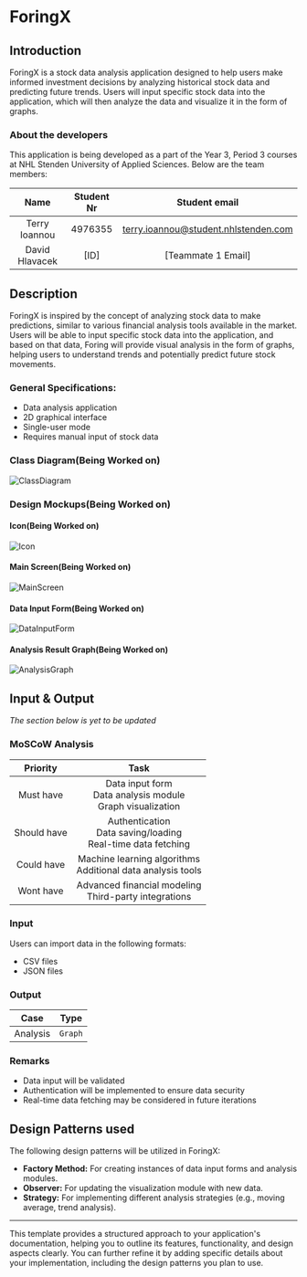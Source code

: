 # ForingX

## Introduction

ForingX is a stock data analysis application designed to help users make informed investment decisions by analyzing historical stock data and predicting future trends. Users will input specific stock data into the application, which will then analyze the data and visualize it in the form of graphs.

### About the developers

This application is being developed as a part of the Year 3, Period 3 courses at NHL Stenden University of Applied Sciences. Below are the team members:

|        Name        | Student Nr |               Student email               |
| :----------------: | :--------: | :---------------------------------------: |
| Terry Ioannou      |  4976355   |   terry.ioannou@student.nhlstenden.com    |
| David Hlavacek     |  [ID]      | [Teammate 1 Email]                        |

## Description

ForingX is inspired by the concept of analyzing stock data to make predictions, similar to various financial analysis tools available in the market. Users will be able to input specific stock data into the application, and based on that data, Foring will provide visual analysis in the form of graphs, helping users to understand trends and potentially predict future stock movements.

### General Specifications:

- Data analysis application
- 2D graphical interface
- Single-user mode
- Requires manual input of stock data

### Class Diagram(Being Worked on)

![ClassDiagram](./Assets/Foring_ClassDiagram.png)

### Design Mockups(Being Worked on)

#### Icon(Being Worked on)

![Icon](./Assets/Foring_Icon.png)

#### Main Screen(Being Worked on)

![MainScreen](./Assets/Foring_MainScreen.png)

#### Data Input Form(Being Worked on)

![DataInputForm](./Assets/Foring_DataInputForm.png)

#### Analysis Result Graph(Being Worked on)

![AnalysisGraph](./Assets/Foring_AnalysisGraph.png)

## Input & Output

*The section below is yet to be updated*

### MoSCoW Analysis

|  Priority   |                             Task                             |
| :---------: | :----------------------------------------------------------: |
|  Must have  | Data input form<br/>Data analysis module<br/>Graph visualization<br/> |
| Should have | Authentication<br/>Data saving/loading<br/>Real-time data fetching<br/> |
| Could have  | Machine learning algorithms<br/>Additional data analysis tools<br/> |
|  Wont have  | Advanced financial modeling<br/>Third-party integrations<br/> |


### Input

Users can import data in the following formats:
- CSV files
- JSON files

### Output

|  Case   |   Type   |
| :-----: | :------: |
| Analysis| `Graph`  |

### Remarks

* Data input will be validated
* Authentication will be implemented to ensure data security
* Real-time data fetching may be considered in future iterations

## Design Patterns used

The following design patterns will be utilized in ForingX:

- **Factory Method:** For creating instances of data input forms and analysis modules.
- **Observer:** For updating the visualization module with new data.
- **Strategy:** For implementing different analysis strategies (e.g., moving average, trend analysis).

---

This template provides a structured approach to your application's documentation, helping you to outline its features, functionality, and design aspects clearly. You can further refine it by adding specific details about your implementation, including the design patterns you plan to use.
